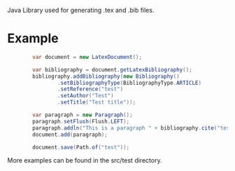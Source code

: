Java Library used for generating .tex and .bib files.

#  Example

```java
        var document = new LatexDocument();

        var bibliography = document.getLatexBibliography();
        bibliography.addBibliography(new Bibliography()
                .setBibliographyType(BibliographyType.ARTICLE)
                .setReference("test")
                .setAuthor("Test")
                .setTitle("Test title"));

        var paragraph = new Paragraph();
        paragraph.setFlush(Flush.LEFT);
        paragraph.addln("This is a paragraph " + bibliography.cite("test"));
        document.add(paragraph);

        document.save(Path.of("test"));
```

More examples can be found in the src/test directory.
